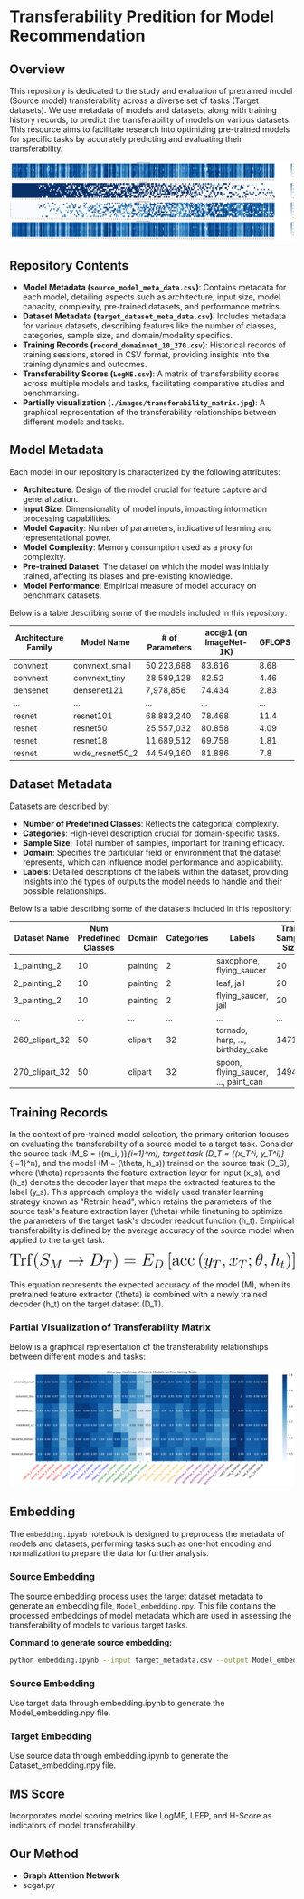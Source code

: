 # Transferability Predition for Model Recommendation

## Overview
This repository is dedicated to the study and evaluation of pretrained model (Source model) transferability across a diverse set of tasks (Target datasets). We use metadata of models and datasets, along with training history records, to predict the transferability of models on various datasets. This resource aims to facilitate research into optimizing pre-trained models for specific tasks by accurately predicting and evaluating their transferability.

![Prediction result sorted by missing edges](./images/result.png)

## Repository Contents

- **Model Metadata (`source_model_meta_data.csv`)**: Contains metadata for each model, detailing aspects such as architecture, input size, model capacity, complexity, pre-trained datasets, and performance metrics.
- **Dataset Metadata (`target_dataset_meta_data.csv`)**: Includes metadata for various datasets, describing features like the number of classes, categories, sample size, and domain/modality specifics.
- **Training Records (`record_domainnet_10_270.csv`)**: Historical records of training sessions, stored in CSV format, providing insights into the training dynamics and outcomes.
- **Transferability Scores (`LogME.csv`)**: A matrix of transferability scores across multiple models and tasks, facilitating comparative studies and benchmarking.
- **Partially visualization (`./images/transferability_matrix.jpg`)**: A graphical representation of the transferability relationships between different models and tasks.

## Model Metadata

Each model in our repository is characterized by the following attributes:

- **Architecture**: Design of the model crucial for feature capture and generalization.
- **Input Size**: Dimensionality of model inputs, impacting information processing capabilities.
- **Model Capacity**: Number of parameters, indicative of learning and representational power.
- **Model Complexity**: Memory consumption used as a proxy for complexity.
- **Pre-trained Dataset**: The dataset on which the model was initially trained, affecting its biases and pre-existing knowledge.
- **Model Performance**: Empirical measure of model accuracy on benchmark datasets.

Below is a table describing some of the models included in this repository:

| Architecture Family | Model Name        | # of Parameters | acc@1 (on ImageNet-1K) | GFLOPS |
|---------------------|-------------------|-----------------|------------------------|--------|
| convnext            | convnext_small    | 50,223,688      | 83.616                 | 8.68   |
| convnext            | convnext_tiny     | 28,589,128      | 82.52                  | 4.46   |
| densenet            | densenet121       | 7,978,856       | 74.434                 | 2.83   |
| ...                 | ...               | ...             | ...                    | ...    |
| resnet              | resnet101         | 68,883,240      | 78.468                 | 11.4   |
| resnet              | resnet50          | 25,557,032      | 80.858                 | 4.09   |
| resnet              | resnet18          | 11,689,512      | 69.758                 | 1.81   |
| resnet              | wide_resnet50_2   | 44,549,160      | 81.886                 | 7.8    |

## Dataset Metadata

Datasets are described by:

- **Number of Predefined Classes**: Reflects the categorical complexity.
- **Categories**: High-level description crucial for domain-specific tasks.
- **Sample Size**: Total number of samples, important for training efficacy.
- **Domain**: Specifies the particular field or environment that the dataset represents, which can influence model performance and applicability.
- **Labels**: Detailed descriptions of the labels within the dataset, providing insights into the types of outputs the model needs to handle and their possible relationships.

Below is a table describing some of the datasets included in this repository:

| Dataset Name  | Num Predefined Classes | Domain   | Categories | Labels                         | Train Sample Size |
|---------------|------------------------|----------|------------|--------------------------------|-------------------|
| 1_painting_2  | 10                     | painting | 2          | saxophone, flying_saucer       | 20                |
| 2_painting_2  | 10                     | painting | 2          | leaf, jail                     | 20                |
| 3_painting_2  | 10                     | painting | 2          | flying_saucer, jail            | 20                |
| ...           | ...                    | ...      | ...        | ...                            | ...               |
| 269_clipart_32| 50                     | clipart  | 32         | tornado, harp, ..., birthday_cake | 1471           |
| 270_clipart_32 | 50                     | clipart  | 32         | spoon, flying_saucer, ..., paint_can | 1494       |

## Training Records

In the context of pre-trained model selection, the primary criterion focuses on evaluating the transferability of a source model to a target task. Consider the source task \(M_S = \{(m_i, )\}_{i=1}^m\), target task \(D_T = \{(x_T^i, y_T^i)\}_{i=1}^n\), and the model \(M = (\theta, h_s)\) trained on the source task \(D_S\), where \(\theta\) represents the feature extraction layer for input \(x_s\), and \(h_s\) denotes the decoder layer that maps the extracted features to the label \(y_s\). This approach employs the widely used transfer learning strategy known as "Retrain head", which retains the parameters of the source task's feature extraction layer \(\theta\) while finetuning to optimize the parameters of the target task's decoder readout function \(h_t\). Empirical transferability is defined by the average accuracy of the source model when applied to the target task.

![Transfer Formula](images/function.svg)

This equation represents the expected accuracy of the model \(M\), when its pretrained feature extractor \(\theta\) is combined with a newly trained decoder \(h_t\) on the target dataset \(D_T\).


### Partial Visualization of Transferability Matrix

Below is a graphical representation of the transferability relationships between different models and tasks:

![Transferability Matrix](./images/partially_matrix.jpg)


## Embedding

The `embedding.ipynb` notebook is designed to preprocess the metadata of models and datasets, performing tasks such as one-hot encoding and normalization to prepare the data for further analysis.

### Source Embedding

The source embedding process uses the target dataset metadata to generate an embedding file, `Model_embedding.npy`. This file contains the processed embeddings of model metadata which are used in assessing the transferability of models to various target tasks.

**Command to generate source embedding:**
```bash
python embedding.ipynb --input target_metadata.csv --output Model_embedding.npy
```

### Source Embedding
Use target data through embedding.ipynb to generate the Model_embedding.npy file.


### Target Embedding
Use source data through embedding.ipynb to generate the Dataset_embedding.npy file.

##  MS Score

Incorporates model scoring metrics like LogME, LEEP, and H-Score as indicators of model transferability.

## Our Method
- **Graph Attention Network**
- scgat.py


